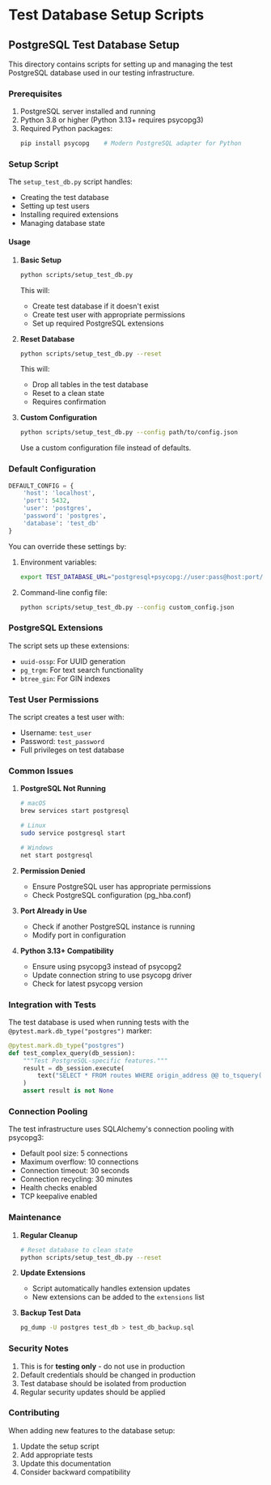 # Test Database Setup Scripts

## PostgreSQL Test Database Setup

This directory contains scripts for setting up and managing the test PostgreSQL database used in our testing infrastructure.

### Prerequisites

1. PostgreSQL server installed and running
2. Python 3.8 or higher (Python 3.13+ requires psycopg3)
3. Required Python packages:
   ```bash
   pip install psycopg    # Modern PostgreSQL adapter for Python
   ```

### Setup Script

The `setup_test_db.py` script handles:
- Creating the test database
- Setting up test users
- Installing required extensions
- Managing database state

#### Usage

1. **Basic Setup**
   ```bash
   python scripts/setup_test_db.py
   ```
   This will:
   - Create test database if it doesn't exist
   - Create test user with appropriate permissions
   - Set up required PostgreSQL extensions

2. **Reset Database**
   ```bash
   python scripts/setup_test_db.py --reset
   ```
   This will:
   - Drop all tables in the test database
   - Reset to a clean state
   - Requires confirmation

3. **Custom Configuration**
   ```bash
   python scripts/setup_test_db.py --config path/to/config.json
   ```
   Use a custom configuration file instead of defaults.

### Default Configuration

```python
DEFAULT_CONFIG = {
    'host': 'localhost',
    'port': 5432,
    'user': 'postgres',
    'password': 'postgres',
    'database': 'test_db'
}
```

You can override these settings by:
1. Environment variables:
   ```bash
   export TEST_DATABASE_URL="postgresql+psycopg://user:pass@host:port/dbname"
   ```
2. Command-line config file:
   ```bash
   python scripts/setup_test_db.py --config custom_config.json
   ```

### PostgreSQL Extensions

The script sets up these extensions:
- `uuid-ossp`: For UUID generation
- `pg_trgm`: For text search functionality
- `btree_gin`: For GIN indexes

### Test User Permissions

The script creates a test user with:
- Username: `test_user`
- Password: `test_password`
- Full privileges on test database

### Common Issues

1. **PostgreSQL Not Running**
   ```bash
   # macOS
   brew services start postgresql
   
   # Linux
   sudo service postgresql start
   
   # Windows
   net start postgresql
   ```

2. **Permission Denied**
   - Ensure PostgreSQL user has appropriate permissions
   - Check PostgreSQL configuration (pg_hba.conf)

3. **Port Already in Use**
   - Check if another PostgreSQL instance is running
   - Modify port in configuration

4. **Python 3.13+ Compatibility**
   - Ensure using psycopg3 instead of psycopg2
   - Update connection string to use psycopg driver
   - Check for latest psycopg version

### Integration with Tests

The test database is used when running tests with the `@pytest.mark.db_type("postgres")` marker:

```python
@pytest.mark.db_type("postgres")
def test_complex_query(db_session):
    """Test PostgreSQL-specific features."""
    result = db_session.execute(
        text("SELECT * FROM routes WHERE origin_address @@ to_tsquery('english', 'berlin')")
    )
    assert result is not None
```

### Connection Pooling

The test infrastructure uses SQLAlchemy's connection pooling with psycopg3:
- Default pool size: 5 connections
- Maximum overflow: 10 connections
- Connection timeout: 30 seconds
- Connection recycling: 30 minutes
- Health checks enabled
- TCP keepalive enabled

### Maintenance

1. **Regular Cleanup**
   ```bash
   # Reset database to clean state
   python scripts/setup_test_db.py --reset
   ```

2. **Update Extensions**
   - Script automatically handles extension updates
   - New extensions can be added to the `extensions` list

3. **Backup Test Data**
   ```bash
   pg_dump -U postgres test_db > test_db_backup.sql
   ```

### Security Notes

1. This is for **testing only** - do not use in production
2. Default credentials should be changed in production
3. Test database should be isolated from production
4. Regular security updates should be applied

### Contributing

When adding new features to the database setup:
1. Update the setup script
2. Add appropriate tests
3. Update this documentation
4. Consider backward compatibility 